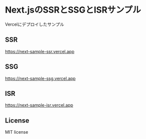 # Next.jsのSSRとSSGとISRサンプル

Vercelにデプロイしたサンプル

## SSR
https://next-sample-ssr.vercel.app

## SSG
https://next-sample-ssg.vercel.app

## ISR
https://next-sample-isr.vercel.app

## License
MIT license
